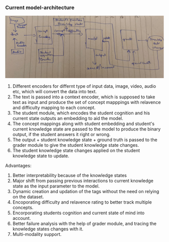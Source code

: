 ### Current model-architecture

![alt text](images/roadmap.jpeg)


1. Different encoders for differnt type of input data, image, video, audio etc, which will convert the data into text. 
2. The text is passed into a context encoder, which is supposed to take text as input and produce the set of concept mapppings with relavence and difficulty mapping to each concept.
3. The student module, which encodes the student cognition and his current state outputs an embedding to aid the model.
4. The concept mappings along with student embedding and student's current knowledge state are passed to the model to produce the binary output, if the student answers it right or wrong.
5. The output + student knowledge state + ground truth is passed to the grader module to give the student knowledge state changes.
6. The student knowledge state changes applied on the student knowledge state to update.

Advantages:
1. Better interpretability because of the knowledge states
2. Major shift from passing previous interactions to current knowledge state as the input parameter to the model.
3. Dynamic creation and updation of the tags without the need on relying on the dataset.
4. Encoporating difficulty and relavence rating to better track multiple concepts.
5. Encorporating students cognition and current state of mind into account.
6. Better failure analysis with the help of grader module, and tracing the knowledge states changes with it.
7. Multi-modality support.